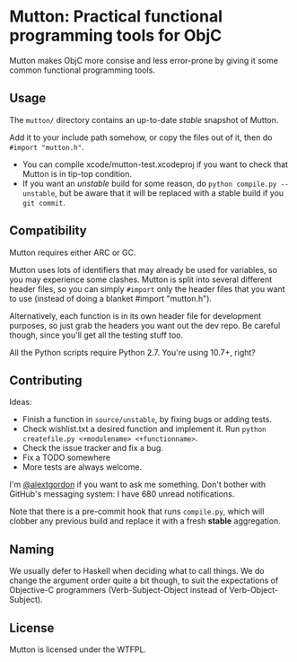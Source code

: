 # Mutton: Practical functional programming tools for ObjC

Mutton makes ObjC more consise and less error-prone by giving it some common functional programming tools.

## Usage

The `mutton/` directory contains an up-to-date *stable* snapshot of Mutton.

Add it to your include path somehow, or copy the files out of it, then do `#import "mutton.h"`.

* You can compile xcode/mutton-test.xcodeproj if you want to check that Mutton is in tip-top condition.
* If you want an *unstable* build for some reason, do `python compile.py --unstable`, but be aware that it will be replaced with a stable build if you `git commit`.

## Compatibility

Mutton requires either ARC or GC.

Mutton uses lots of identifiers that may already be used for variables, so you may experience some clashes. Mutton is split into several different header files, so you can simply `#import` only the header files that you want to use (instead of doing a blanket #import "mutton.h").

Alternatively, each function is in its own header file for development purposes, so just grab the headers you want out the dev repo. Be careful though, since you'll get all the testing stuff too.

All the Python scripts require Python 2.7. You're using 10.7+, right?

## Contributing

Ideas:

* Finish a function in `source/unstable`, by fixing bugs or adding tests.
* Check wishlist.txt a desired function and implement it. Run `python createfile.py <+modulename> <+functionname>`.
* Check the issue tracker and fix a bug.
* Fix a TODO somewhere
* More tests are always welcome.

I'm [@alextgordon](http://twitter.com/alextgordon) if you want to ask me something. Don't bother with GitHub's messaging system: I have 680 unread notifications.

Note that there is a pre-commit hook that runs `compile.py`, which will clobber any previous build and replace it with a fresh **stable** aggregation.

## Naming

We usually defer to Haskell when deciding what to call things. We do change the argument order quite a bit though, to suit the expectations of Objective-C programmers (Verb-Subject-Object instead of Verb-Object-Subject).

## License

Mutton is licensed under the WTFPL.

